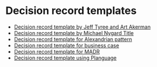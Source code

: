 # Decision record templates

* [Decision record template by Jeff Tyree and Art Akerman](decision_record_template_by_jeff_tyree_and_art_akerman/index.md)
* [Decision record template by Michael Nygard
Title](decision_record_template_by_michael_nygard/index.md)
* [Decision record template for Alexandrian pattern](decision_record_template_for_alexandrian_pattern/index.md)
* [Decision record template for business case](decision_record_template_for_business_case/index.md)
* [Decision record template for MADR](decision_record_template_madr/index.md)
* [Decision record template using Planguage](decision_record_template_using_planguage/index.md)
